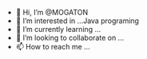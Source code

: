 - 👋 Hi, I’m @MOGATON
- 👀 I’m interested in ...Java programing
- 🌱 I’m currently learning ...
- 💞️ I’m looking to collaborate on ...
- 📫 How to reach me ...

<!---
MOGATON/MOGATON is a ✨ special ✨ repository because its `README.md` (this file) appears on your GitHub profile.
You can click the Preview link to take a look at your changes.
--->
